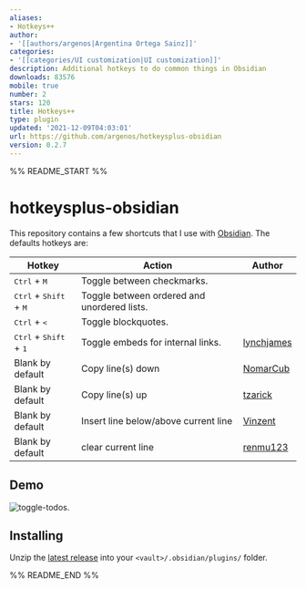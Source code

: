 ```yaml
---
aliases:
- Hotkeys++
author:
- '[[authors/argenos|Argentina Ortega Sainz]]'
categories:
- '[[categories/UI customization|UI customization]]'
description: Additional hotkeys to do common things in Obsidian
downloads: 83576
mobile: true
number: 2
stars: 120
title: Hotkeys++
type: plugin
updated: '2021-12-09T04:03:01'
url: https://github.com/argenos/hotkeysplus-obsidian
version: 0.2.7
---
```


%% README_START %%

# hotkeysplus-obsidian

This repository contains a few shortcuts that I use with [Obsidian](https://obsidian.md/). The defaults hotkeys are:

| Hotkey                                            | Action                                      | Author                                      |
| ------------------------------------------------- | ------------------------------------------- | ------------------------------------------- |
| <kbd>Ctrl</kbd> + <kbd>M</kbd>                    | Toggle between checkmarks.                  |                                             |
| <kbd>Ctrl</kbd> + <kbd>Shift</kbd> + <kbd>M</kbd> | Toggle between ordered and unordered lists. |                                             |
| <kbd>Ctrl</kbd> + <kbd><</kbd>                    | Toggle blockquotes.                         |                                             |
| <kbd>Ctrl</kbd> + <kbd>Shift</kbd> + <kbd>1</kbd> | Toggle embeds for internal links.           | [lynchjames](https://github.com/lynchjames) |
| Blank by default                                  | Copy line(s) down                           | [NomarCub](https://github.com/NomarCub)     |
| Blank by default                                  | Copy line(s) up                             | [tzarick](https://github.com/tzarick)       |
| Blank by default                                  | Insert line below/above current line        | [Vinzent](https://github.com/Vinzent03)     |
| Blank by default                                  | clear current line                          | [renmu123](https://github.com/renmu123)     |

## Demo

![toggle-todos](https://user-images.githubusercontent.com/5426039/89807985-b1278f00-db39-11ea-9cc1-7fc26fab6fd8.gif).

## Installing

Unzip the [latest release](https://github.com/argenos/hotkeysplus-obsidian/releases/latest) into your `<vault>/.obsidian/plugins/` folder.


%% README_END %%
